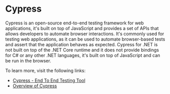 # Cypress

Cypress is an open-source end-to-end testing framework for web applications, it's built on top of JavaScript and provides a set of APIs that allows developers to automate browser interactions. It's commonly used for testing web applications, as it can be used to automate browser-based tests and assert that the application behaves as expected. Cypress for .NET is not built on top of the .NET Core runtime and it does not provide bindings for C# or any other .NET languages, it's built on top of JavaScript and can be run in the browser.

To learn more, visit the following links:

- [Cypress - End To End Testing Tool](https://www.c-sharpcorner.com/article/getting-started-with-cypress-io/)
- [Overview of Cypress](https://www.cypress.io/)
